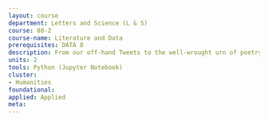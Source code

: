 ```yaml
---
layout: course 
department: Letters and Science (L & S)
course: 88-2
course-name: Literature and Data
prerequisites: DATA 8
description: From our off-hand Tweets to the well-wrought urn of poetry, text functions both as a device for communication and a way of examining the world around us. We use text to lay out our thoughts in argumentative essays, speeches, and novels that have power of influence at the grand-scale of politics and at the personal scale of our selves. However, vast reams of this text lie apparently beyond our reach - it would be as difficult to sit down and read every blog post from a given day as it would be to read every novel in the library. Data science opens new avenues to read at previously untold scale, but if we did read every novel, would that change which ones we thought were important? Would we have to learn a different kind of reading all together? In this course, we will apply methods learned in Foundations of Data Science to sets of literary texts in order to expand our reading practices. This humanities-oriented approach will require us to think about the limits of both new and traditional reading methods and how we make arguments based on data.
units: 2
tools: Python (Jupyter Notebook)
cluster:
- Humanities
foundational: 
applied: Applied
meta: 
---
```

